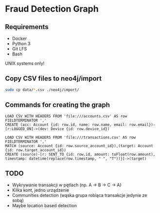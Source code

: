 # Fraud Detection Graph

## Requirements
 - Docker
 - Python 3
 - Git LFS
 - Bash

UNIX systems only!

## Copy CSV files to neo4j/import

```bash
sudo cp data/*.csv ./neo4j/import/
```

## Commands for creating the graph
```cypher
LOAD CSV WITH HEADERS FROM 'file:///accounts.csv' AS row FIELDTERMINATOR ','
CREATE (acc: Account {id: row.id, name: row.name, email: row.email})-[r:LOGGED_ON]->(dev: Device {id: row.device_id})
```

```cypher
LOAD CSV WITH HEADERS FROM 'file:///transactions.csv' AS row FIELDTERMINATOR ','
MATCH (source: Account {id: row.source_account_id}),(target: Account {id: row.target_account_id})
CREATE (source)-[r: SENT_TO {id: row.id, amount: toFloat(row.amount), timestamp: datetime(replace(row.timestamp, " ", "T"))}]->(target)
```

## TODO

 - Wykrywanie transakcji w pętlach (np. A -> B -> C -> A)
 - Kilka kont, jedno urządzenie
 - Communities detection (wąska grupa robiąca transakcje jedynie ze sobą)
 - Maybe location based detection
